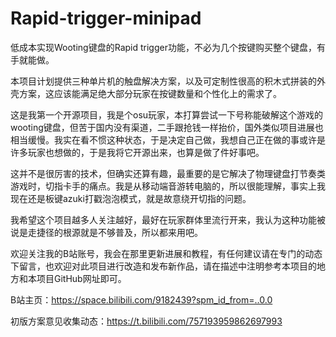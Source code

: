 # Rapid-trigger-minipad
低成本实现Wooting键盘的Rapid trigger功能，不必为几个按键购买整个键盘，有手就能做。

本项目计划提供三种单片机的触盘解决方案，以及可定制性很高的积木式拼装的外壳方案，这应该能满足绝大部分玩家在按键数量和个性化上的需求了。

这是我第一个开源项目，我是个osu玩家，本打算尝试一下号称能破解这个游戏的wooting键盘，但苦于国内没有渠道，二手跟抢钱一样抬价，国外类似项目进展也相当缓慢。我实在看不惯这种状态，于是决定自己做，我想自己正在做的事或许是许多玩家也想做的，于是我将它开源出来，也算是做了件好事吧。

这并不是很厉害的技术，但确实还算有趣，最重要的是它解决了物理键盘打节奏类游戏时，切指卡手的痛点。我是从移动端音游转电脑的，所以很能理解，事实上我现在还是板键azuki打戳泡泡模式，就是故意绕开切指的问题。

我希望这个项目越多人关注越好，最好在玩家群体里流行开来，我认为这种功能被说是走捷径的根源就是不够普及，所以都来用吧。

欢迎关注我的B站账号，我会在那里更新进展和教程，有任何建议请在专门的动态下留言，也欢迎对此项目进行改造和发布新作品，请在描述中注明参考本项目的地方和本项目GitHub网址即可。


B站主页：https://space.bilibili.com/9182439?spm_id_from=..0.0

初版方案意见收集动态：https://t.bilibili.com/757193959862697993
